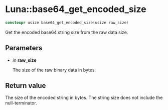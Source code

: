 # Luna::base64_get_encoded_size

```c++
constexpr usize base64_get_encoded_size(usize raw_size)
```

Get the encoded base64 string size from the raw data size. 



## Parameters
* *in* **raw_size**

    The size of the raw binary data in bytes. 

## Return value
The size of the encoded string in bytes. The string size does not include the null-terminator. 

